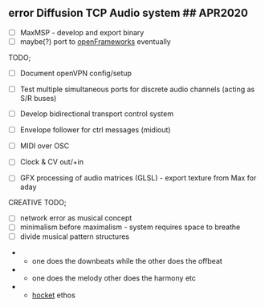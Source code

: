 ## error Diffusion TCP Audio system ## APR2020

- [ ] MaxMSP - develop and export binary <br>
- [ ] maybe(?) port to [openFrameworks](https://openframeworks.cc/documentation/ofxNetwork/ofxTCPClient/) eventually

TODO;
- [ ] Document openVPN config/setup
- [ ] Test multiple simultaneous ports for discrete audio channels (acting as S/R buses)
- [ ] Develop bidirectional transport control system
- [ ] Envelope follower for ctrl messages (midiout)
- [ ] MIDI over OSC
- [ ] Clock & CV out/+in
- [ ] GFX processing of audio matrices (GLSL) - export texture from Max for aday


CREATIVE TODO;
- [ ] network error as musical concept
- [ ] minimalism before maximalism - system requires space to breathe
- [ ] divide musical pattern structures
- * one does the downbeats while the other does the offbeat
- * one does the melody other does the harmony etc
- * [hocket](http://www.youtube.com/watch?v=rfco2jnGtn4) ethos
